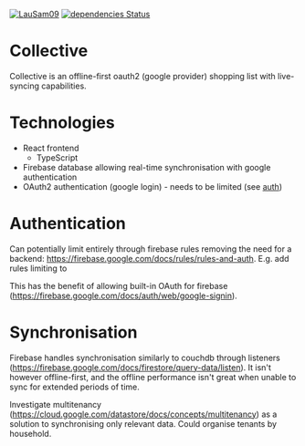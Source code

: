 [![LauSam09](https://circleci.com/gh/LauSam09/collective.svg?style=shield)](https://app.circleci.com/pipelines/github/LauSam09/collective)
[![dependencies Status](https://david-dm.org/atom/atom/status.svg)](https://david-dm.org/atom/atom)

# Collective
Collective is an offline-first oauth2 (google provider) shopping list with live-syncing capabilities.

# Technologies
* React frontend
  * TypeScript
* Firebase database allowing real-time synchronisation with google authentication
* OAuth2 authentication (google login) - needs to be limited (see [auth](#authentication))

# Authentication
Can potentially limit entirely through firebase rules removing the need for a backend: https://firebase.google.com/docs/rules/rules-and-auth. E.g. add rules limiting to 

This has the benefit of allowing
built-in OAuth for firebase (https://firebase.google.com/docs/auth/web/google-signin).

# Synchronisation
Firebase handles synchronisation similarly to couchdb through listeners (https://firebase.google.com/docs/firestore/query-data/listen).
It isn't however offline-first, and the offline performance isn't great when unable to sync for extended periods of time.

Investigate multitenancy (https://cloud.google.com/datastore/docs/concepts/multitenancy) as a solution to synchronising only relevant data. Could organise tenants by household.
